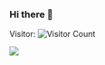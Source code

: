 ### Hi there 👋

Visitor: ![Visitor Count](https://profile-counter.glitch.me/pidwid/count.svg)

<img src = "https://github-readme-stats.vercel.app/api?username=pidwid&&show_icons=true&title_color=ffffff&icon_color=bb2acf&text_color=daf7dc&bg_color=151515">

<!--

Here are some ideas to get you started:

- 🔭 I’m currently working on ...
- 🌱 I’m currently learning ...
- 👯 I’m looking to collaborate on ...
- 🤔 I’m looking for help with ...
- 💬 Ask me about ...
- 📫 How to reach me: ...
- 😄 Pronouns: ...
- ⚡ Fun fact: ...
-->
